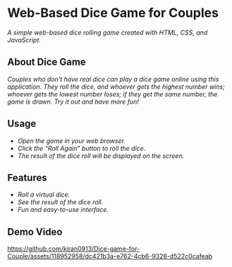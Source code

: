 # Web-Based Dice Game for Couples
 _A simple web-based dice rolling game created with HTML, CSS, and JavaScript._
## About Dice Game
_Couples who don't have real dice can play a dice game online using this application. They roll the dice, and whoever gets the highest number wins; whoever gets the lowest number loses; if they get the same number, the game is drawn. Try it out and have more fun!_
## Usage
+ _Open the game in your web browser._
+ _Click the "Roll Again" button to roll the dice._
+ _The result of the dice roll will be displayed on the screen._
## Features
+ _Roll a virtual dice._
+ _See the result of the dice roll._
+ _Fun and easy-to-use interface._
## Demo Video
https://github.com/kiran0913/Dice-game-for-Couple/assets/118952958/dc421b3a-e762-4cb6-9328-d522c0cafeab

